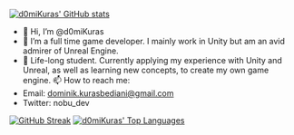 [![d0miKuras' GitHub stats](https://github-readme-stats.vercel.app/api?username=d0miKuras&show_icons=true&bg_color=1e1e2e&text_color=cdd6f4&icon_color=cba6f7&title_color=94e2d5)](https://github.com/d0miKuras)
- 👋 Hi, I’m @d0miKuras
- 👀 I’m a full time game developer. I mainly work in Unity but am an avid admirer of Unreal Engine.
- 🌱 Life-long student. Currently applying my experience with Unity and Unreal, as well as learning new concepts, to create my own game engine. 
📫 How to reach me:
- Email: dominik.kurasbediani@gmail.com
- Twitter: nobu_dev

[![GitHub Streak](https://streak-stats.demolab.com?user=d0miKuras&theme=dracula&hide_border=true&dates=CDD6F4&ring=CBA6F7&fire=CBA6F7&sideNums=CBA6F7&sideLabels=CBA6F7&background=1E1E2E&currStreakLabel=CDD6F4&currStreakNum=94E2D5)]([https://git.io/streak-stats](https://github.com/d0miKuras?tab=repositories))
[![d0miKuras' Top Languages](https://github-readme-stats.vercel.app/api/top-langs/?username=d0miKuras&layout=compact&bg_color=1e1e2e&text_color=cdd6f4&icon_color=cba6f7&title_color=94e2d5)](https://github.com/d0miKuras?tab=repositories)
<!---
d0miKuras/d0miKuras is a ✨ special ✨ repository because its `README.md` (this file) appears on your GitHub profile.
You can click the Preview link to take a look at your changes.
--->
